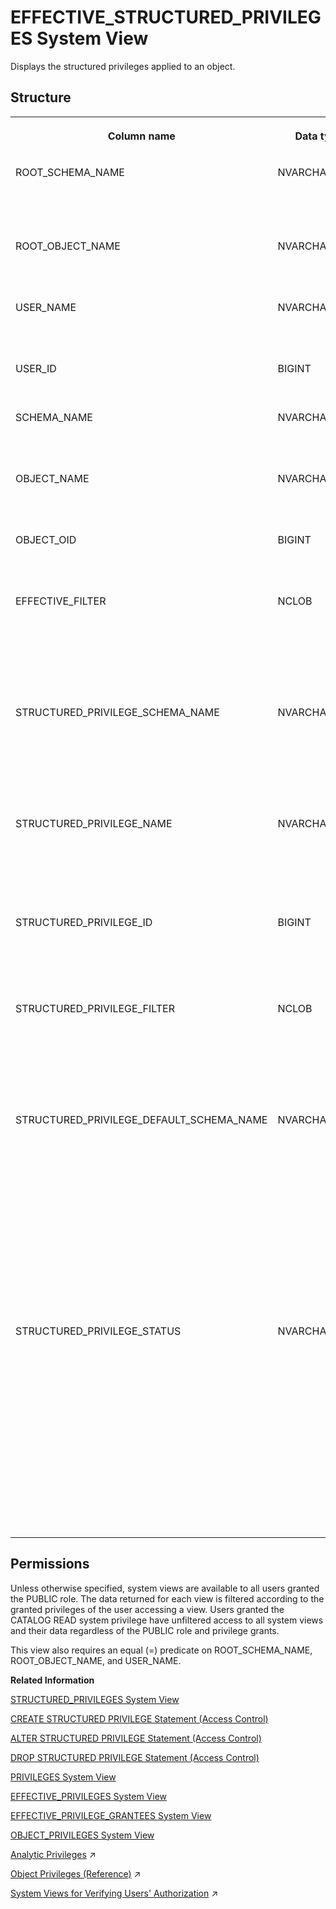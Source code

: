 <!-- loiod2019526d2951014b8e1af76cdd74f8e -->

# EFFECTIVE\_STRUCTURED\_PRIVILEGES System View

Displays the structured privileges applied to an object.



<a name="loiod2019526d2951014b8e1af76cdd74f8e___e_f_f_e_c_t_i_v_e__s_t_r_u_c_t_u_r_e_d__p_r_i_v_i_l_e_g_e_s_1struct_EFFECTIVE_STRUCTURED_PRIVILEGES"/>

## Structure


<table>
<tr>
<th valign="top">

Column name

</th>
<th valign="top">

Data type

</th>
<th valign="top">

Description

</th>
</tr>
<tr>
<td valign="top">

ROOT\_SCHEMA\_NAME

</td>
<td valign="top">

NVARCHAR\(256\)

</td>
<td valign="top">

Displays the root schema name.

</td>
</tr>
<tr>
<td valign="top">

ROOT\_OBJECT\_NAME

</td>
<td valign="top">

NVARCHAR\(256\)

</td>
<td valign="top">

Displays the name of the object.

</td>
</tr>
<tr>
<td valign="top">

USER\_NAME

</td>
<td valign="top">

NVARCHAR\(256\)

</td>
<td valign="top">

Displays the user name.

</td>
</tr>
<tr>
<td valign="top">

USER\_ID

</td>
<td valign="top">

BIGINT

</td>
<td valign="top">

Displays the user ID.

</td>
</tr>
<tr>
<td valign="top">

SCHEMA\_NAME

</td>
<td valign="top">

NVARCHAR\(256\)

</td>
<td valign="top">

Displays the schema name.

</td>
</tr>
<tr>
<td valign="top">

OBJECT\_NAME

</td>
<td valign="top">

NVARCHAR\(256\)

</td>
<td valign="top">

Displays the name of the object.

</td>
</tr>
<tr>
<td valign="top">

OBJECT\_OID

</td>
<td valign="top">

BIGINT

</td>
<td valign="top">

Displays the object ID.

</td>
</tr>
<tr>
<td valign="top">

EFFECTIVE\_FILTER

</td>
<td valign="top">

NCLOB

</td>
<td valign="top">

Displays the filter condition applied from all structured privileges.

</td>
</tr>
<tr>
<td valign="top">

STRUCTURED\_PRIVILEGE\_SCHEMA\_NAME

</td>
<td valign="top">

NVARCHAR\(256\)

</td>
<td valign="top">

Displays the schema name of a structured privilege created for an object.

</td>
</tr>
<tr>
<td valign="top">

STRUCTURED\_PRIVILEGE\_NAME

</td>
<td valign="top">

NVARCHAR\(256\)

</td>
<td valign="top">

Displays the name of a structured privilege created for an object.

</td>
</tr>
<tr>
<td valign="top">

STRUCTURED\_PRIVILEGE\_ID

</td>
<td valign="top">

BIGINT

</td>
<td valign="top">

Displays the ID of the structured privilege.

</td>
</tr>
<tr>
<td valign="top">

STRUCTURED\_PRIVILEGE\_FILTER

</td>
<td valign="top">

NCLOB

</td>
<td valign="top">

Displays the filter condition provided by the structured privilege.

</td>
</tr>
<tr>
<td valign="top">

STRUCTURED\_PRIVILEGE\_DEFAULT\_SCHEMA\_NAME

</td>
<td valign="top">

NVARCHAR\(256\)

</td>
<td valign="top">

Displays the default schema name of the structured privilege. This schema name is used for unqualified tables and views in a complex filter.

</td>
</tr>
<tr>
<td valign="top">

STRUCTURED\_PRIVILEGE\_STATUS

</td>
<td valign="top">

NVARCHAR\(64\)

</td>
<td valign="top">

Displays the status of a particular structured privilege: APPLIED, NOT GRANTED, NO MATCHING ATTRIBUTE, or NO FILTER VALUES FOUND.

</td>
</tr>
</table>



<a name="loiod2019526d2951014b8e1af76cdd74f8e__section_syl_zdk_h2b"/>

## Permissions

Unless otherwise specified, system views are available to all users granted the PUBLIC role. The data returned for each view is filtered according to the granted privileges of the user accessing a view. Users granted the CATALOG READ system privilege have unfiltered access to all system views and their data regardless of the PUBLIC role and privilege grants.

This view also requires an equal \(=\) predicate on ROOT\_SCHEMA\_NAME, ROOT\_OBJECT\_NAME, and USER\_NAME.

**Related Information**  


[STRUCTURED\_PRIVILEGES System View](structured-privileges-system-view-20ffdc2.md "Provides information about available structured (analytic) privileges.")

[CREATE STRUCTURED PRIVILEGE Statement \(Access Control\)](../../010-SQL-Reference/012-SQL-Statements/create-structured-privilege-statement-access-control-622b2df.md "Creates a structured (analytic) privilege.")

[ALTER STRUCTURED PRIVILEGE Statement \(Access Control\)](../../010-SQL-Reference/012-SQL-Statements/alter-structured-privilege-statement-access-control-fd40165.md "Alters a structured (analytic) privilege, replacing the existing definition of the structured privilege with the new definition.")

[DROP STRUCTURED PRIVILEGE Statement \(Access Control\)](../../010-SQL-Reference/012-SQL-Statements/drop-structured-privilege-statement-access-control-4742f57.md "Drops a structured (analytic) privilege.")

[PRIVILEGES System View](privileges-system-view-20cc29b.md "Provides information about available privileges.")

[EFFECTIVE\_PRIVILEGES System View](effective-privileges-system-view-20a2f3e.md "Provides the privileges of the specified user.")

[EFFECTIVE\_PRIVILEGE\_GRANTEES System View](effective-privilege-grantees-system-view-2a8987c.md "Provides information about who was granted (explicitly or implicitly via roles) a specified privilege.")

[OBJECT\_PRIVILEGES System View](object-privileges-system-view-47764eb.md "Provides information about the types of objects and privileges that can be granted to those types of objects.")

[Analytic Privileges](https://help.sap.com/viewer/a1317de16a1e41a6b0ff81849d80713c/2024_3_QRC/en-US/db08ea0cbb571014a386f851122958b2.html "Analytic privileges grant different users access to different portions of data in the same view based on their business role. Within the definition of an analytic privilege, the conditions that control which data users see is defined using SQL.") :arrow_upper_right:

[Object Privileges (Reference)](https://help.sap.com/viewer/a1317de16a1e41a6b0ff81849d80713c/2024_3_QRC/en-US/8978bfdfcf3b45f9acf3fdb0964d3d9c.html "Object privileges are used to allow access to and modification of database objects, such as tables and views.") :arrow_upper_right:

[System Views for Verifying Users' Authorization](https://help.sap.com/viewer/a1317de16a1e41a6b0ff81849d80713c/2024_3_QRC/en-US/ddae823e3b27477ea4c949607eebc435.html "You can query several system views to get detailed information about exactly which privileges and roles users have and how they come to have them. This can help you to understand why a user is authorized to perform particular actions, access particular data, or not.") :arrow_upper_right:

